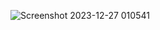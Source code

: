 ![Screenshot 2023-12-27 010541](https://github.com/iabdulrehman9/amazone-clone-html-css/assets/117710668/59b875a5-b853-44d2-b3bb-2febf43056ec)
